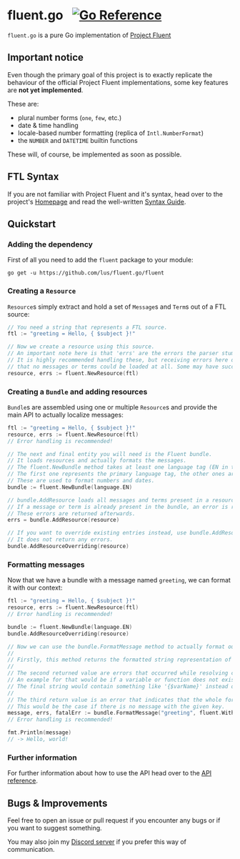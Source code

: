# fluent.go &nbsp; [![Go Reference](https://pkg.go.dev/badge/github.com/lus/fluent.go/fluent.svg)](https://pkg.go.dev/github.com/lus/fluent.go/fluent)

`fluent.go` is a pure Go implementation of [Project Fluent](https://projectfluent.org)

## Important notice

Even though the primary goal of this project is to exactly replicate the behaviour of the official Project Fluent
implementations,
some key features are **not yet implemented**.

These are:

* plural number forms (`one`, `few`, etc.)
* date & time handling
* locale-based number formatting (replica of `Intl.NumberFormat`)
* the `NUMBER` and `DATETIME` builtin functions

These will, of course, be implemented as soon as possible.

## FTL Syntax

If you are not familiar with Project Fluent and it's syntax, head over to the project's
[Homepage](https://projectfluent.org) and read the well-written [Syntax Guide](https://projectfluent.org/fluent/guide).

## Quickstart

### Adding the dependency

First of all you need to add the `fluent` package to your module:

```shell
go get -u https://github.com/lus/fluent.go/fluent
```

### Creating a `Resource`

`Resource`s simply extract and hold a set of `Message`s and `Term`s out of a FTL source:

```go
// You need a string that represents a FTL source.
ftl := "greeting = Hello, { $subject }!"

// Now we create a resource using this source.
// An important note here is that 'errs' are the errors the parser stumbled upon during parsing.
// It is highly recommended handling these, but receiving errors here does not necessarily mean
// that no messages or terms could be loaded at all. Some may have succeeded. 
resource, errs := fluent.NewResource(ftl)
```

### Creating a `Bundle` and adding resources

`Bundle`s are assembled using one or multiple `Resource`s and provide the main API to actually localize messages:

```go
ftl := "greeting = Hello, { $subject }!"
resource, errs := fluent.NewResource(ftl)
// Error handling is recommended!

// The next and final entity you will need is the Fluent bundle.
// It loads resources and actually formats the messages.
// The fluent.NewBundle method takes at least one language tag (EN in this case).
// The first one represents the primary language tag, the other ones are fallbacks.
// These are used to format numbers and dates.
bundle := fluent.NewBundle(language.EN)

// bundle.AddResource loads all messages and terms present in a resource into the bundle.
// If a message or term is already present in the bundle, an error is raised and the entry is skipped.
// These errors are returned afterwards.
errs = bundle.AddResource(resource)

// If you want to override existing entries instead, use bundle.AddResourceOverriding.
// It does not return any errors.
bundle.AddResourceOverriding(resource)
```

### Formatting messages

Now that we have a bundle with a message named `greeting`, we can format it with our context:

```go
ftl := "greeting = Hello, { $subject }!"
resource, errs := fluent.NewResource(ftl)
// Error handling is recommended!

bundle := fluent.NewBundle(language.EN)
bundle.AddResourceOverriding(resource)

// Now we can use the bundle.FormatMessage method to actually format our greeting.
//
// Firstly, this method returns the formatted string representation of the message.
//
// The second returned value are errors that occurred while resolving certain parts of the message.
// An example for that would be if a variable or function does not exist.
// The final string would contain something like '{$varName}' instead of the actual value in that case.
//
// The third return value is an error that indicates that the whole formatting process failed.
// This would be the case if there is no message with the given key.
message, errs, fatalErr := bundle.FormatMessage("greeting", fluent.WithVariable("subject", "world"))
// Error handling is recommended!

fmt.Println(message)
// -> Hello, world!
```

### Further information

For further information about how to use the API head over to the
[API reference](https://pkg.go.dev/github.com/lus/fluent.go/fluent).

## Bugs & Improvements

Feel free to open an issue or pull request if you encounter any bugs or if you want to suggest something.

You may also join my [Discord server](https://go.lus.pm/discord) if you prefer this way of communication.

